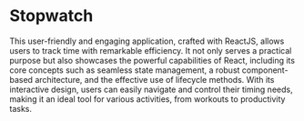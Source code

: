 # Stopwatch

This user-friendly and engaging application, crafted with ReactJS, allows users to track time with remarkable efficiency. It not only serves a practical purpose but also showcases the powerful capabilities of React, including its core concepts such as seamless state management, a robust component-based architecture, and the effective use of lifecycle methods. With its interactive design, users can easily navigate and control their timing needs, making it an ideal tool for various activities, from workouts to productivity tasks.
